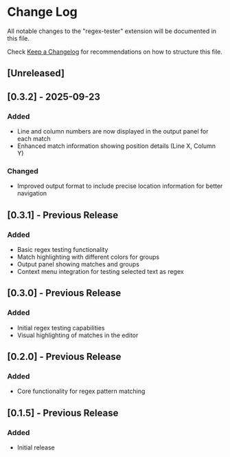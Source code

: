 # Change Log

All notable changes to the "regex-tester" extension will be documented in this file.

Check [Keep a Changelog](http://keepachangelog.com/) for recommendations on how to structure this file.

## [Unreleased]

## [0.3.2] - 2025-09-23

### Added
- Line and column numbers are now displayed in the output panel for each match
- Enhanced match information showing position details (Line X, Column Y)

### Changed
- Improved output format to include precise location information for better navigation

## [0.3.1] - Previous Release

### Added
- Basic regex testing functionality
- Match highlighting with different colors for groups
- Output panel showing matches and groups
- Context menu integration for testing selected text as regex

## [0.3.0] - Previous Release

### Added
- Initial regex testing capabilities
- Visual highlighting of matches in the editor

## [0.2.0] - Previous Release

### Added
- Core functionality for regex pattern matching

## [0.1.5] - Previous Release

### Added
- Initial release